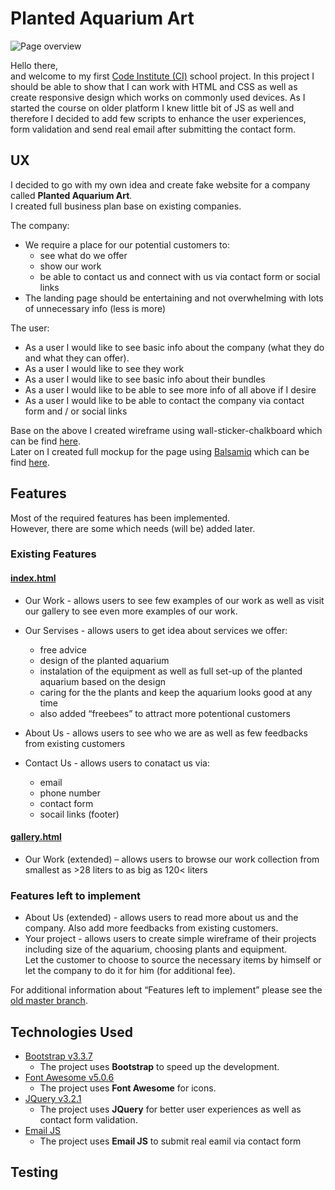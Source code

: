 # Planted Aquarium Art

![Page overview](https://miroslavsvec.github.io/Planted-Aquarium-Art//assets/files/page-overview.png)

Hello there,  
and welcome to my first [Code Institute (CI)](https://courses.codeinstitute.net/) school project.
In this project I should be able to show that I can work with HTML and CSS as well as create responsive design which works on commonly used devices. As I started the course on older platform I knew little bit of JS as well and therefore I decided to add few scripts to enhance the user experiences, form validation and send real email after submitting the contact form.

## UX

I decided to go with my own idea and create fake website for a company called **Planted Aquarium Art**.  
I created full business plan base on existing companies.

The company:

- We require a place for our potential customers to:
	- see what do we offer
	- show our work
	- be able to contact us and connect with us via contact form or social links
- The landing page should be entertaining and not overwhelming with lots of unnecessary info (less is more)

The user:

- As a user I would like to see basic info about the company (what they do and what they can offer).
- As a user I would like to see they work
- As a user I would like to see basic info about their bundles
- As a user I would like to be able to see more info of all above if I desire
- As a user I would like to be able to contact the company via contact form and / or social links

Base on the above I created wireframe using wall-sticker-chalkboard which can be find [here](https://miroslavsvec.github.io/Planted-Aquarium-Art//assets/files/wireframe.png).  
Later on I created full mockup for the page using [Balsamiq](https://balsamiq.com/) which can be find [here](https://miroslavsvec.github.io/Planted-Aquarium-Art//assets/files/mokup.pdf).

## Features

Most of the required features has been implemented.  
However, there are some which needs (will be) added later.  

### Existing Features

#### [index.html](https://miroslavsvec.github.io/Planted-Aquarium-Art/index.htm)

- Our Work - allows users to see few examples of our work as well as visit our gallery to see even more examples of our work.
- Our Servises - allows users to get idea about services we offer:
	- free advice
	- design of the planted aquarium
	- instalation of the equipment as well as full set-up of the planted aquarium based on the design
	- caring for the the plants and keep the aquarium looks good at any time
	- also added “freebees” to attract more potentional customers
  
- About Us - allows users to see who we are as well as few feedbacks from existing customers
- Contact Us - allows users to conatact us via:
	- email
	- phone number
	- contact form
	- socail links (footer)

#### [gallery.html](https://miroslavsvec.github.io/Planted-Aquarium-Art/gallery.html)

- Our Work (extended) – allows users to browse our work collection from smallest as >28 liters to as big as 120< liters

### Features left to implement

- About Us (extended) - allows users to read more about us and the company. Also add more feedbacks from existing customers.
- Your project - allows users to create simple wireframe of their projects including size of the aquarium, choosing plants and equipment.  
  Let the customer to choose to source the necessary items by himself or let the company to do it for him (for additional fee).

For additional information about “Features left to implement” please see the [old master branch](https://github.com/MiroslavSvec/Planted-Aquarium-Art/tree/old-master).

## Technologies Used

- [Bootstrap v3.3.7](https://getbootstrap.com/docs/3.3/)
    - The project uses **Bootstrap** to speed up the development.
- [Font Awesome v5.0.6](https://fontawesome.com/)
    - The project uses **Font Awesome** for icons.
- [JQuery v3.2.1](https://blog.jquery.com/2017/03/20/jquery-3-2-1-now-available/)
    - The project uses **JQuery** for better user experiences as well as contact form validation.
- [Email JS](http://www.emailjs.com/)
	- The project uses **Email JS** to submit real eamil via contact form


## Testing



